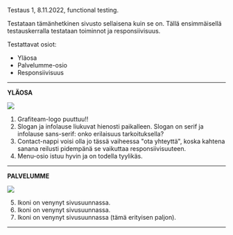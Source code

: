 Testaus 1, 8.11.2022, functional testing.

Testataan tämänhetkinen sivusto sellaisena kuin se on. Tällä ensimmäisellä testauskerralla testataan toiminnot ja responsiivisuus.

Testattavat osiot:
- Yläosa
- Palvelumme-osio
- Responsiivisuus


____________________________________________

**YLÄOSA**

![](https://gitlab.labranet.jamk.fi/AC8393/grafiteam-projekti/-/raw/master/dokumentit/50-Testaushallinta/testauskuvat/grafiteam_testaus_ylaosa.jpg)

1. Grafiteam-logo puuttuu!!
2. Slogan ja infolause liukuvat hienosti paikalleen. Slogan on serif ja infolause sans-serif: onko erilaisuus tarkoituksella?
3. Contact-nappi voisi olla jo tässä vaiheessa "ota yhteyttä", koska kahtena sanana reilusti pidempänä se vaikuttaa responsiivisuuteen.
4. Menu-osio istuu hyvin ja on todella tyylikäs.


_____________________________________________

**PALVELUMME**

![](https://gitlab.labranet.jamk.fi/AC8393/grafiteam-projekti/-/raw/master/dokumentit/50-Testaushallinta/testauskuvat/grafiteam_testaus_palvelumme.jpg)

5. Ikoni on venynyt sivusuunnassa.
6. Ikoni on venynyt sivusuunnassa.
7. Ikoni on venynyt sivusuunnassa (tämä erityisen paljon).


____________________________________________



